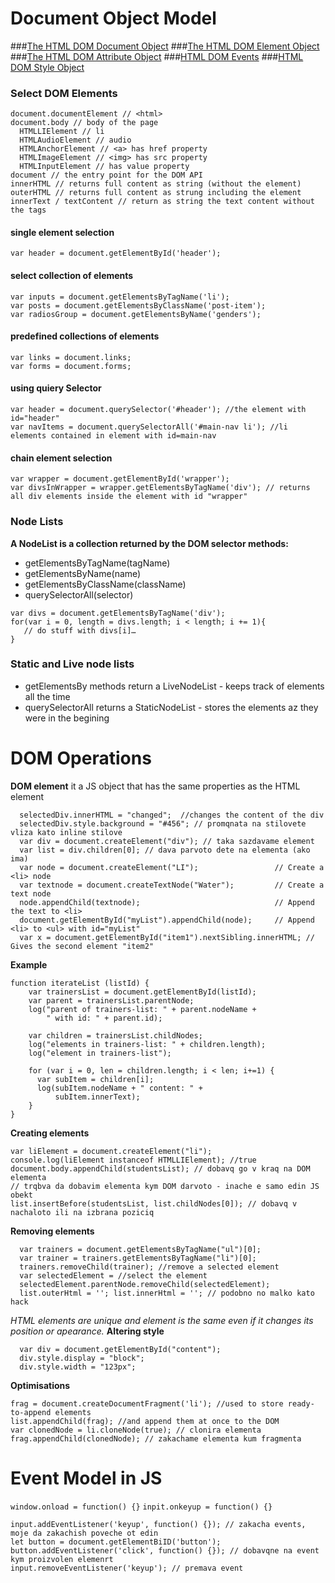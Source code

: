 # Document Object Model

###[The HTML DOM Document Object](http://www.w3schools.com/jsref/dom_obj_document.asp)
###[The HTML DOM Element Object](http://www.w3schools.com/jsref/dom_obj_all.asp)
###[The HTML DOM Attribute Object](http://www.w3schools.com/jsref/dom_obj_attributes.asp)
###[HTML DOM Events](http://www.w3schools.com/jsref/dom_obj_event.asp)
###[HTML DOM Style Object](http://www.w3schools.com/jsref/dom_obj_style.asp)

### Select DOM Elements

```JS
document.documentElement // <html>
document.body // body of the page
  HTMLLIElement // li
  HTMLAudioElement // audio
  HTMLAnchorElement // <a> has href property
  HTMLImageElement // <img> has src property
  HTMLInputElement // has value property
document // the entry point for the DOM API
innerHTML // returns full content as string (without the element)
outerHTML // returns full content as strung including the element
innerText / textContent // return as string the text content without the tags
```
#### single element selection
```JS
var header = document.getElementById('header');
```
#### select collection of elements
```JS
var inputs = document.getElementsByTagName('li');
var posts = document.getElementsByClassName('post-item');
var radiosGroup = document.getElementsByName('genders');
```
#### predefined collections of elements
```JS
var links = document.links;
var forms = document.forms;
```
#### using quiery Selector
```JS
var header = document.querySelector('#header'); //the element with id="header"
var navItems = document.querySelectorAll('#main-nav li'); //li elements contained in element with id=main-nav
```
#### chain element selection
```JS
var wrapper = document.getElementById('wrapper');
var divsInWrapper = wrapper.getElementsByTagName('div'); // returns all div elements inside the element with id "wrapper"
```
### Node Lists
**A NodeList is a collection returned by the DOM selector methods:**
- getElementsByTagName(tagName)
- getElementsByName(name)
- getElementsByClassName(className)
- querySelectorAll(selector)

```JS
var divs = document.getElementsByTagName('div');
for(var i = 0, length = divs.length; i < length; i += 1){
   // do stuff with divs[i]…
}
```
### Static and Live node lists
- getElementsBy methods return a LiveNodeList - keeps track of elements all the time
- querySelectorAll returns a StaticNodeList - stores the elements az they were in the begining

# DOM Operations
**DOM element** it a JS object that has the same properties as the HTML element
```JS
  selectedDiv.innerHTML = "changed";  //changes the content of the div
  selectedDiv.style.background = "#456"; // promqnata na stilovete vliza kato inline stilove
  var div = document.createElement("div"); // taka sazdavame element
  var list = div.children[0]; // dava parvoto dete na elementa (ako ima)
  var node = document.createElement("LI");                 // Create a <li> node
  var textnode = document.createTextNode("Water");         // Create a text node
  node.appendChild(textnode);                              // Append the text to <li>
  document.getElementById("myList").appendChild(node);     // Append <li> to <ul> with id="myList"
  var x = document.getElementById("item1").nextSibling.innerHTML; // Gives the second element "item2"
```
**Example**
```JS
function iterateList (listId) {
    var trainersList = document.getElementById(listId);
    var parent = trainersList.parentNode;
    log("parent of trainers-list: " + parent.nodeName +
        " with id: " + parent.id);

    var children = trainersList.childNodes;
    log("elements in trainers-list: " + children.length);
    log("element in trainers-list");

    for (var i = 0, len = children.length; i < len; i+=1) {
      var subItem = children[i];
      log(subItem.nodeName + " content: " +
          subItem.innerText);
    }
}
```
**Creating elements**
```JS
var liElement = document.createElement("li");
console.log(liElement instanceof HTMLLIElement); //true
document.body.appendChild(studentsList); // dobavq go v kraq na DOM elementa
// trqbva da dobavim elementa kym DOM darvoto - inache e samo edin JS obekt
list.insertBefore(studentsList, list.childNodes[0]); // dobavq v nachaloto ili na izbrana poziciq
```
**Removing elements**
```JS
  var trainers = document.getElementsByTagName("ul")[0];
  var trainer = trainers.getElementsByTagName("li")[0];
  trainers.removeChild(trainer); //remove a selected element
  var selectedElement = //select the element
  selectedElement.parentNode.removeChild(selectedElement);
  list.outerHtml = ''; list.innerHtml = ''; // podobno no malko kato hack
```
*HTML elements are unique and element is the same even if it changes its position or apearance.*
**Altering style**
```JS
  var div = document.getElementById("content");
  div.style.display = "block";
  div.style.width = "123px";
```
**Optimisations**
```JS
frag = document.createDocumentFragment('li'); //used to store ready-to-append elements 
list.appendChild(frag); //and append them at once to the DOM
var clonedNode = li.cloneNode(true); // clonira elementa
frag.appendChild(clonedNode); // zakachame elementa kum fragmenta
```

# Event Model in JS

`window.onload = function() {}`
`inpit.onkeyup = function() {}`

```JS
input.addEventListener('keyup', function() {}); // zakacha events, moje da zakachish poveche ot edin
let button = document.getElementBiID('button');
button.addEventListener('click', function() {}); // dobavqne na event kym proizvolen elemenrt
input.removeEventListener('keyup'); // premava event
```



